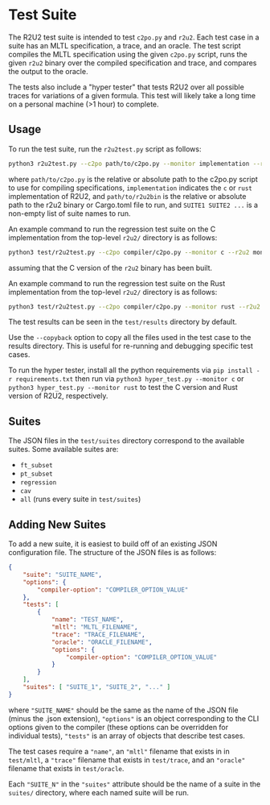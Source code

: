 # Test Suite

The R2U2 test suite is intended to test `c2po.py` and `r2u2`. Each test case in a suite has an MLTL
specification, a trace, and an oracle. The test script compiles the MLTL specification using the
given `c2po.py` script, runs the given `r2u2` binary over the compiled specification and trace, and
compares the output to the oracle.

The tests also include a "hyper tester" that tests R2U2 over all possible traces for variations of a
given formula. This test will likely take a long time on a personal machine (>1 hour) to complete.

## Usage

To run the test suite, run the `r2u2test.py` script as follows:
```bash
python3 r2u2test.py --c2po path/to/c2po.py --monitor implementation --r2u2 path/to/r2u2bin SUITE1 SUITE2 ...
```
where `path/to/c2po.py` is the relative or absolute path to the c2po.py script to use for compiling
specifications, `implementation` indicates the `c` or `rust` implementation of R2U2, and `path/to/r2u2bin` is the relative or absolute path to the r2u2 binary or Cargo.toml file to run, and
`SUITE1 SUITE2 ...` is a non-empty list of suite names to run.

An example command to run the regression test suite on the C implementation from the top-level `r2u2/` directory is as
follows:
```bash
python3 test/r2u2test.py --c2po compiler/c2po.py --monitor c --r2u2 monitors/c/build/r2u2 regression
```
assuming that the C version of the `r2u2` binary has been built.

An example command to run the regression test suite on the Rust implementation from the top-level `r2u2/` directory is as
follows:
```bash
python3 test/r2u2test.py --c2po compiler/c2po.py --monitor rust --r2u2 monitors/rust/r2u2_cli/Cargo.toml regression
```
The test results can be seen in the `test/results` directory by default.

Use the `--copyback` option to copy all the files used in the test case to the results directory.
This is useful for re-running and debugging specific test cases.

To run the hyper tester, install all the python requirements via `pip install -r requirements.txt`
then run via `python3 hyper_test.py --monitor c` or `python3 hyper_test.py --monitor rust` to test the C version and Rust version of R2U2, respectively.

## Suites

The JSON files in the `test/suites` directory correspond to the available suites. Some available
suites are:
- `ft_subset`
- `pt_subset`
- `regression`
- `cav`
- `all` (runs every suite in `test/suites`)

## Adding New Suites

To add a new suite, it is easiest to build off of an existing JSON configuration file. The structure
of the JSON files is as follows:

```json
{
    "suite": "SUITE_NAME",
    "options": {
        "compiler-option": "COMPILER_OPTION_VALUE"
    },
    "tests": [
        {
            "name": "TEST_NAME",
            "mltl": "MLTL_FILENAME",
            "trace": "TRACE_FILENAME",
            "oracle": "ORACLE_FILENAME",
            "options": {
                "compiler-option": "COMPILER_OPTION_VALUE"
            }
        }
    ],
    "suites": [ "SUITE_1", "SUITE_2", "..." ]
}
```

where `"SUITE_NAME"` should be the same as the name of the JSON file (minus the .json extension),
`"options"` is an object corresponding to the CLI options given to the compiler (these options can
be overridden for individual tests), `"tests"` is an array of objects that describe test cases. 

The test cases require a `"name"`, an `"mltl"` filename that exists in in `test/mltl`, a `"trace"`
filename that exists in `test/trace`, and an `"oracle"` filename that exists in `test/oracle`.

Each `"SUITE_N"` in the `"suites"` attribute should be the name of a suite in the `suites/`
directory, where each named suite will be run.